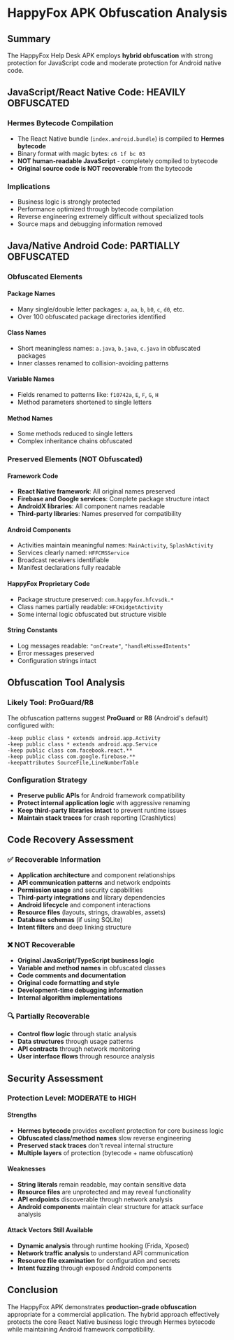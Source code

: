 # HappyFox APK Obfuscation Analysis

## Summary
The HappyFox Help Desk APK employs **hybrid obfuscation** with strong protection for JavaScript code and moderate protection for Android native code.

## JavaScript/React Native Code: HEAVILY OBFUSCATED

### Hermes Bytecode Compilation
- The React Native bundle (`index.android.bundle`) is compiled to **Hermes bytecode**
- Binary format with magic bytes: `c6 1f bc 03`
- **NOT human-readable JavaScript** - completely compiled to bytecode
- **Original source code is NOT recoverable** from the bytecode

### Implications
- Business logic is strongly protected
- Performance optimized through bytecode compilation
- Reverse engineering extremely difficult without specialized tools
- Source maps and debugging information removed

## Java/Native Android Code: PARTIALLY OBFUSCATED

### Obfuscated Elements

#### Package Names
- Many single/double letter packages: `a`, `aa`, `b`, `b0`, `c`, `d0`, etc.
- Over 100 obfuscated package directories identified

#### Class Names
- Short meaningless names: `a.java`, `b.java`, `c.java` in obfuscated packages
- Inner classes renamed to collision-avoiding patterns

#### Variable Names
- Fields renamed to patterns like: `f10742a`, `E`, `F`, `G`, `H`
- Method parameters shortened to single letters

#### Method Names
- Some methods reduced to single letters
- Complex inheritance chains obfuscated

### Preserved Elements (NOT Obfuscated)

#### Framework Code
- **React Native framework**: All original names preserved
- **Firebase and Google services**: Complete package structure intact
- **AndroidX libraries**: All component names readable
- **Third-party libraries**: Names preserved for compatibility

#### Android Components
- Activities maintain meaningful names: `MainActivity`, `SplashActivity`
- Services clearly named: `HFFCMSService`
- Broadcast receivers identifiable
- Manifest declarations fully readable

#### HappyFox Proprietary Code
- Package structure preserved: `com.happyfox.hfcvsdk.*`
- Class names partially readable: `HFCWidgetActivity`
- Some internal logic obfuscated but structure visible

#### String Constants
- Log messages readable: `"onCreate"`, `"handleMissedIntents"`
- Error messages preserved
- Configuration strings intact

## Obfuscation Tool Analysis

### Likely Tool: ProGuard/R8
The obfuscation patterns suggest **ProGuard** or **R8** (Android's default) configured with:

```
-keep public class * extends android.app.Activity
-keep public class * extends android.app.Service  
-keep public class com.facebook.react.**
-keep public class com.google.firebase.**
-keepattributes SourceFile,LineNumberTable
```

### Configuration Strategy
- **Preserve public APIs** for Android framework compatibility
- **Protect internal application logic** with aggressive renaming
- **Keep third-party libraries intact** to prevent runtime issues
- **Maintain stack traces** for crash reporting (Crashlytics)

## Code Recovery Assessment

### ✅ Recoverable Information
- **Application architecture** and component relationships
- **API communication patterns** and network endpoints
- **Permission usage** and security capabilities
- **Third-party integrations** and library dependencies
- **Android lifecycle** and component interactions
- **Resource files** (layouts, strings, drawables, assets)
- **Database schemas** (if using SQLite)
- **Intent filters** and deep linking structure

### ❌ NOT Recoverable
- **Original JavaScript/TypeScript business logic**
- **Variable and method names** in obfuscated classes
- **Code comments and documentation**
- **Original code formatting and style**
- **Development-time debugging information**
- **Internal algorithm implementations**

### 🔍 Partially Recoverable
- **Control flow logic** through static analysis
- **Data structures** through usage patterns  
- **API contracts** through network monitoring
- **User interface flows** through resource analysis

## Security Assessment

### Protection Level: **MODERATE to HIGH**

#### Strengths
- **Hermes bytecode** provides excellent protection for core business logic
- **Obfuscated class/method names** slow reverse engineering
- **Preserved stack traces** don't reveal internal structure
- **Multiple layers** of protection (bytecode + name obfuscation)

#### Weaknesses
- **String literals** remain readable, may contain sensitive data
- **Resource files** are unprotected and may reveal functionality
- **API endpoints** discoverable through network analysis
- **Android components** maintain clear structure for attack surface analysis

#### Attack Vectors Still Available
- **Dynamic analysis** through runtime hooking (Frida, Xposed)
- **Network traffic analysis** to understand API communication
- **Resource file examination** for configuration and secrets
- **Intent fuzzing** through exposed Android components

## Conclusion

The HappyFox APK demonstrates **production-grade obfuscation** appropriate for a commercial application. The hybrid approach effectively protects the core React Native business logic through Hermes bytecode while maintaining Android framework compatibility.